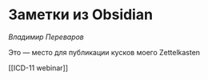 # Заметки из Obsidian
*Владимир Переваров*

Это — место для публикации кусков моего Zettelkasten

[[ICD-11 webinar]]